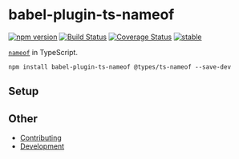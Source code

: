 ﻿babel-plugin-ts-nameof
======================

[![npm version](https://badge.fury.io/js/babel-plugin-ts-nameof.svg)](https://badge.fury.io/js/babel-plugin-ts-nameof)
[![Build Status](https://travis-ci.org/dsherret/ts-nameof.svg)](https://travis-ci.org/dsherret/ts-nameof)
[![Coverage Status](https://coveralls.io/repos/dsherret/ts-nameof/badge.svg?branch=master&service=github)](https://coveralls.io/github/dsherret/ts-nameof?branch=master)
[![stable](http://badges.github.io/stability-badges/dist/stable.svg)](http://github.com/badges/stability-badges)

[`nameof`](https://msdn.microsoft.com/en-us/library/dn986596.aspx) in TypeScript.

```
npm install babel-plugin-ts-nameof @types/ts-nameof --save-dev
```

## Setup



## Other

* [Contributing](../../CONTRIBUTING.md)
* [Development](../../development.md)